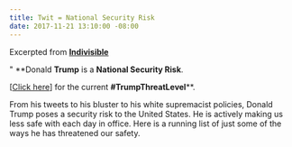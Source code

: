```yaml
---
title: Twit = National Security Risk
date: 2017-11-21 13:10:00 -08:00
---
```


Excerpted from [**Indivisible**](https://www.indivisible.org/) 

"  **Donald **Trump** is a **National Security Risk**. 

[[Click here](https://www.indivisible.org/resource/donald-trump-national-security-risk-heres-current-trumpthreatlevel/)] for the current **#TrumpThreatLevel****.



From his tweets to his bluster to his white supremacist policies, Donald Trump poses a security risk to the United States. He is actively making us less safe with each day in office. Here is a running list of just some of the ways he has threatened our safety.